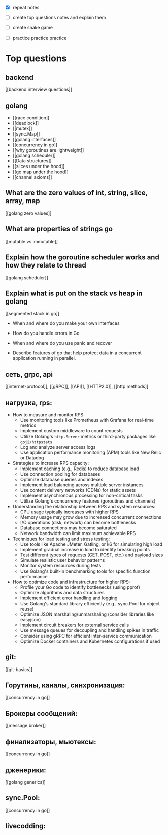 - [x] repeat notes
- [ ] create top questions notes and explain them
- [ ] create snake game
- [ ] practice practice practice


# Top questions
## backend
[[backend interview questions]]

## golang
- [[race condition]]
- [[deadlock]]
- [[mutex]]
- [[sync.Map]]
- [[golang interfaces]]
- [[concurrency in go]]
- [[why goroutines are lightweight]]
- [[golang scheduler]]
- [[Data structures]]
- [[slices under the hood]]
- [[go map under the hood]]
- [[channel axioms]]

## What are the zero values of int, string, slice, array, map

[[golang zero values]]
## What are properties of strings go
[[mutable vs immutable]]
    
## Explain how the goroutine scheduler works and how they relate to thread
[[golang scheduler]]
    
## Explain what is put on the stack vs heap in golang
[[segmented stack in go]]
    
- When and where do you make your own interfaces
    
- How do you handle errors in Go
    
- When and where do you use panic and recover
    
- Describe features of go that help protect data in a concurrent application running in parallel.


## сеть, grpc, api
[[internet-protocol]], [[gRPC]], [[API]], [[HTTP2.0]], [[http methods]]

## нагрузка, rps:
- How to measure and monitor RPS:
    - Use monitoring tools like Prometheus with Grafana for real-time metrics
    - Implement custom middleware to count requests
    - Utilize Golang's `http.Server` metrics or third-party packages like `goji/httpstats`
    - Log and analyze server access logs
    - Use application performance monitoring (APM) tools like New Relic or Datadog
- Strategies to increase RPS capacity:
    - Implement caching (e.g., Redis) to reduce database load
    - Use connection pooling for databases
    - Optimize database queries and indexes
    - Implement load balancing across multiple server instances
    - Use content delivery networks (CDNs) for static assets
    - Implement asynchronous processing for non-critical tasks
    - Utilize Golang's concurrency features (goroutines and channels)
- Understanding the relationship between RPS and system resources:
    - CPU usage typically increases with higher RPS
    - Memory usage may grow due to increased concurrent connections
    - I/O operations (disk, network) can become bottlenecks
    - Database connections may become saturated
    - Network bandwidth can limit maximum achievable RPS
- Techniques for load testing and stress testing:
    - Use tools like Apache JMeter, Gatling, or k6 for simulating high load
    - Implement gradual increase in load to identify breaking points
    - Test different types of requests (GET, POST, etc.) and payload sizes
    - Simulate realistic user behavior patterns
    - Monitor system resources during tests
    - Use Golang's built-in benchmarking tools for specific function performance
- How to optimize code and infrastructure for higher RPS:
    - Profile your Go code to identify bottlenecks (using pprof)
    - Optimize algorithms and data structures
    - Implement efficient error handling and logging
    - Use Golang's standard library efficiently (e.g., sync.Pool for object reuse)
    - Optimize JSON marshaling/unmarshaling (consider libraries like easyjson)
    - Implement circuit breakers for external service calls
    - Use message queues for decoupling and handling spikes in traffic
    - Consider using gRPC for efficient inter-service communication
    - Optimize Docker containers and Kubernetes configurations if used

## git: 
[[git-basics]]

## Горутины, каналы, синхронизация: 
[[concurrency in go]]


## Брокеры сообщений: 
[[message broker]]

## финализаторы, мьютексы: 
[[concurrency in go]]

## дженерики: 
[[golang generics]]
## sync.Pool: 
[[concurrency in go]]

## livecodding: